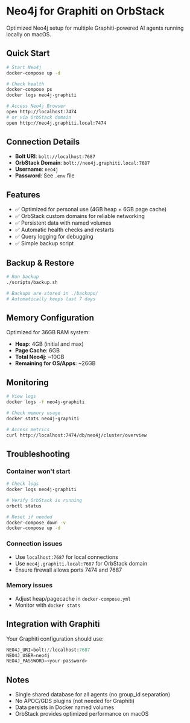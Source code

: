 # Neo4j for Graphiti on OrbStack

Optimized Neo4j setup for multiple Graphiti-powered AI agents running locally on macOS.

## Quick Start

```bash
# Start Neo4j
docker-compose up -d

# Check health
docker-compose ps
docker logs neo4j-graphiti

# Access Neo4j Browser
open http://localhost:7474
# or via OrbStack domain
open http://neo4j.graphiti.local:7474
```

## Connection Details

- **Bolt URI**: `bolt://localhost:7687`
- **OrbStack Domain**: `bolt://neo4j.graphiti.local:7687`
- **Username**: `neo4j`
- **Password**: See `.env` file

## Features

- ✅ Optimized for personal use (4GB heap + 6GB page cache)
- ✅ OrbStack custom domains for reliable networking
- ✅ Persistent data with named volumes
- ✅ Automatic health checks and restarts
- ✅ Query logging for debugging
- ✅ Simple backup script

## Backup & Restore

```bash
# Run backup
./scripts/backup.sh

# Backups are stored in ./backups/
# Automatically keeps last 7 days
```

## Memory Configuration

Optimized for 36GB RAM system:
- **Heap**: 4GB (initial and max)
- **Page Cache**: 6GB
- **Total Neo4j**: ~10GB
- **Remaining for OS/Apps**: ~26GB

## Monitoring

```bash
# View logs
docker logs -f neo4j-graphiti

# Check memory usage
docker stats neo4j-graphiti

# Access metrics
curl http://localhost:7474/db/neo4j/cluster/overview
```

## Troubleshooting

### Container won't start
```bash
# Check logs
docker logs neo4j-graphiti

# Verify OrbStack is running
orbctl status

# Reset if needed
docker-compose down -v
docker-compose up -d
```

### Connection issues
- Use `localhost:7687` for local connections
- Use `neo4j.graphiti.local:7687` for OrbStack domain
- Ensure firewall allows ports 7474 and 7687

### Memory issues
- Adjust heap/pagecache in `docker-compose.yml`
- Monitor with `docker stats`

## Integration with Graphiti

Your Graphiti configuration should use:
```python
NEO4J_URI=bolt://localhost:7687
NEO4J_USER=neo4j
NEO4J_PASSWORD=<your-password>
```

## Notes

- Single shared database for all agents (no group_id separation)
- No APOC/GDS plugins (not needed for Graphiti)
- Data persists in Docker named volumes
- OrbStack provides optimized performance on macOS